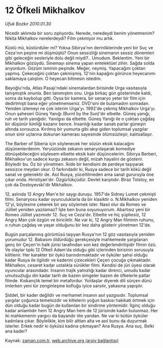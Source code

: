 # 12 Öfkeli Mikhalkov

*Ufuk Bozkır 2010.01.30*

<tr><td class="metin" colspan="2" style="padding-top: 20px; padding-left: 5px; ">Nicedir aklımda bir soru zıplıyordu. Nerede, neredeydi benim yönetmenim? Nikita Mikhalkov nerelerdeydi? Film çekmiyor mu artık.</td></tr><tr><td class="metin" colspan="2" style="padding-top: 20px; padding-left: 5px; "><p>Küstü mü, küstürdüler mi? Yoksa Sibirya'nın derinliklerinde yeni bir Suç ve Ceza'nın peşine mi düşmüştü? Onun sessizliği sinemanın sessiz dönemleri gibi geleceğin sesleriyle dolu değil miydi?.. Umudum. Beklentim. Yeni bir Mikhalkov gözüydü. Sinemayı sinema yapan entelektüel zihin. Sağda solda arıyordum. Gözüm isminin peşinde. Meğer, neymiş. Yapacağını çoktan yapmış. Çekeceğini çoktan çekmişmiş. 12'nin kapağını görünce heyecanımı saklamaya çalıştım. O heyecan bitmesin istedim.
<p>Beyoğlu'nda, Atlas Pasajı'ndaki sinemalardan birisinde Urga vasıtasıyla tanışmıştık onunla. Ben tanımıştım onu. Urga birkaç gün gösterimde kaldı, sonra da kaybolup gitti. Oysa bir kamera, bir senaryo yeter bir film için dedirtmişti bana eğer yönetmenseniz. DVD'sini de bulamadım sonradan. Yeniden izlemeyi ne çok isterim Urga'yı. 1992'de çekmiş Mikhalkov Urga'yı. Onun şaheseri Güneş Yanığı (Burnt by the Sun)'dır elbette. Güneş yanığı, ruh ve tarih yanığıdır. Yanılgısı da elbette. Güneş Yanığı ile o çoktan çağdaş bir düşünür kimliği kazanır bence. İnsanlığı kadar sanatı parlar güneşin altında sonsuzca. Kırılmış bir yumurta gibi akıp giden toplumsal yazgılar onun sinir uçlarına dokunan kamerası sayesinde ölümsüzleşir, kalıtsallaşır.
<p>The Barber of Siberia için söylenecek her sözün eksik kalacağını düşünenlerdenim. Yeryüzünde zekanın senaryolaşarak komediye dönüşebileceğini söylesem elbette eksik kalır düşüncelerim. Sibirya Berberi, Mikhalkov'un sadece kurgu zekasını değil, mizah hayalini de gösterir. Böyledir bu. Öz bir yönetmen. İkide bir kendisini de perdeye taşıyarak sessizce meydan okur. O farkındadır ki, Rusya sadece bir tarih kökü değil sanat ve gelenektir de. Asıl Rusya, yüceltilmeden ama sanat gururuyla öne çıkar onda. Hıristiyan'dır. Özgürlükçüdür. Devlet karşıtıdır. Biraz Tolstoy, en çok da Dostoyevski'dir Mikhalkov.
<p>12, aslında 12 Angry Man'e bir saygı duruşu. 1957'de Sidney Lumet çekmişti filmi. Senaryosu kadar oyunculuklarla da bir klasiktir o. N.Mikhalkov yeniden 12'yi, böylesine çekerek bir şey söylemek ister. Nasıl olur da Romeo ve Jülliet yeniden yazılamaz? İşte ben buna soyunuyorum. Abartısız yeni bir Romeo Jülliet yazımıdır 12. Suç ve Ceza'dır. Elbette ve hiç şüphesiz, 12 Angry Man çok özgün ve biriciktir. Ne var ki, 12 Angry Man filminin ruhunu, o ruhun çağdaş ve yaşar olduğunu bir kez daha gösterir yönetmen 12'de.
<p>Bugün parçalanmış görüntüsü taşıyan Rusya'nın 12 göz vasıtasıyla yeniden yorumudur 12. Babasını öldürdüğü gerekçesiyle mahkemede yargılanan genç bir Çeçen'in halk jürisi tarafından son kez değerlendirilişidir filmin özü. Ve olaylar tıpkı 12 Öfkeli Adam'da olduğu gibi içlerinden birisinin sorusuyla kilitlenir. Her karakter bir öykü barındırmaktadır ve öyküler şahsi olduğu kadar Rusya ile ilgilidir ve kaderini çizecekleri Çeçen çocuğa çıkmaktadır. Mikhalkov, cesaret kadar ustalıkla sürükler filmi. Kendisi de jüri üyesi olarak oyuncular arasındadır. İnsanın trajik yalnızlığı kadar direnci, umudu kadar umutsuzluğu din kadar tarih de bazen simgeler bazen de öfkelerle patlar filmde. Kıskançlık temel bir metafordur. Yoldaşlar diyerek dili sürçen dünü imlerken yeni tür zenginleşme kofluğu iyice sarsılır, yakasına yapışılır.
<p>Şiddet, bir kader değildir ve merhamet insanın asıl yazgısıdır. Toplumsal yargılar çoğunca temelsizdir ve kitlelerin yoğun baskısı hakikati örtmek için dün olduğu kadar bugün de kullanılan bir sindirme yöntemidir. İlginç olduğu kadar anlamlıdır hem 12 Angry Man hem de 12 jürisinde kadın bulunmaz. Her iki mahkemenin yargıcı da bayandır öte yandan. Ne var ki bütün öyküler kadınlara çıkar. Böylelikle, kim bilir alttan alta ve asıl bunu da duyurmak isterler. Erkek nedir ki öyküsü kadına çıkmayan? Ana Rusya. Ana suç. Belki ana kader?<br/></p></p></p></p></p></p></td></tr>

Kaynak: [zaman.com.tr](http://zaman.com.tr/yazar.do?yazino=945983), [web.archive.org (arşiv bağlantısı)](http://web.archive.org/web/20100204011942/http://www.zaman.com.tr:80/yazar.do?yazino=945983)
